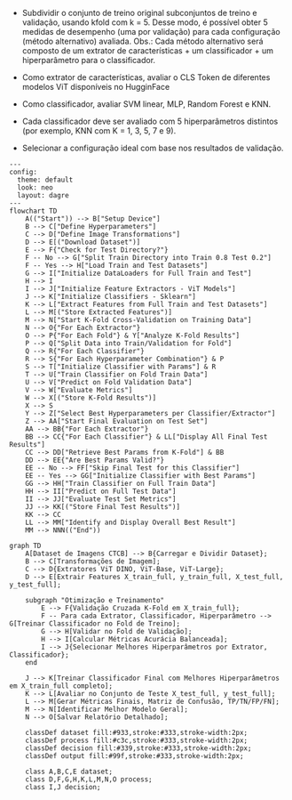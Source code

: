 - Subdividir o conjunto de treino original subconjuntos de treino e validação, usando kfold com k = 5. Desse modo, é possível obter 5 medidas de desempenho (uma por validação) para cada configuração (método alternativo) avaliada. 
Obs.: Cada método alternativo será composto de um extrator de características + um classificador + um hiperparâmetro para o classificador. 

- Como extrator de características, avaliar o CLS Token de diferentes modelos ViT disponíveis no HugginFace

- Como classificador, avaliar SVM linear, MLP, Random Forest e KNN. 

- Cada classificador deve ser avaliado com 5 hiperparâmetros distintos (por exemplo, KNN com K = 1, 3, 5, 7 e 9). 

- Selecionar a configuração ideal com base nos resultados de validação. 

```mermaid
---
config:
  theme: default
  look: neo
  layout: dagre
---
flowchart TD
    A(("Start")) --> B["Setup Device"]
    B --> C["Define Hyperparameters"]
    C --> D["Define Image Transformations"]
    D --> E[("Download Dataset")]
    E --> F{"Check for Test Directory?"}
    F -- No --> G["Split Train Directory into Train 0.8 Test 0.2"]
    F -- Yes --> H["Load Train and Test Datasets"]
    G --> I["Initialize DataLoaders for Full Train and Test"]
    H --> I
    I --> J["Initialize Feature Extractors - ViT Models"]
    J --> K["Initialize Classifiers - Sklearn"]
    K --> L["Extract Features from Full Train and Test Datasets"]
    L --> M[("Store Extracted Features")]
    M --> N["Start K-Fold Cross-Validation on Training Data"]
    N --> O{"For Each Extractor"}
    O --> P{"For Each Fold"} & Y["Analyze K-Fold Results"]
    P --> Q["Split Data into Train/Validation for Fold"] 
    Q --> R{"For Each Classifier"} 
    R --> S{"For Each Hyperparameter Combination"} & P
    S --> T["Initialize Classifier with Params"] & R
    T --> U["Train Classifier on Fold Train Data"]
    U --> V["Predict on Fold Validation Data"]
    V --> W["Evaluate Metrics"]
    W --> X[("Store K-Fold Results")]
    X --> S
    Y --> Z["Select Best Hyperparameters per Classifier/Extractor"]
    Z --> AA["Start Final Evaluation on Test Set"]
    AA --> BB{"For Each Extractor"}
    BB --> CC{"For Each Classifier"} & LL["Display All Final Test Results"]
    CC --> DD["Retrieve Best Params from K-Fold"] & BB
    DD --> EE{"Are Best Params Valid?"}
    EE -- No --> FF["Skip Final Test for this Classifier"] 
    EE -- Yes --> GG["Initialize Classifier with Best Params"]
    GG --> HH["Train Classifier on Full Train Data"]
    HH --> II["Predict on Full Test Data"]
    II --> JJ["Evaluate Test Set Metrics"]
    JJ --> KK[("Store Final Test Results")]
    KK --> CC
    LL --> MM["Identify and Display Overall Best Result"]
    MM --> NNN(("End"))
```

```mermaid
graph TD
    A[Dataset de Imagens CTCB] --> B{Carregar e Dividir Dataset};
    B --> C[Transformações de Imagem];
    C --> D{Extratores ViT DINO, ViT-Base, ViT-Large};
    D --> E[Extrair Features X_train_full, y_train_full, X_test_full, y_test_full];

    subgraph "Otimização e Treinamento"
        E --> F{Validação Cruzada K-Fold em X_train_full};
        F -- Para cada Extrator, Classificador, Hiperparâmetro --> G[Treinar Classificador no Fold de Treino];
        G --> H[Validar no Fold de Validação];
        H --> I[Calcular Métricas Acurácia Balanceada];
        I --> J{Selecionar Melhores Hiperparâmetros por Extrator, Classificador};
    end

    J --> K[Treinar Classificador Final com Melhores Hiperparâmetros em X_train_full completo];
    K --> L[Avaliar no Conjunto de Teste X_test_full, y_test_full];
    L --> M[Gerar Métricas Finais, Matriz de Confusão, TP/TN/FP/FN];
    M --> N[Identificar Melhor Modelo Geral];
    N --> O[Salvar Relatório Detalhado];

    classDef dataset fill:#933,stroke:#333,stroke-width:2px;
    classDef process fill:#c3c,stroke:#333,stroke-width:2px;
    classDef decision fill:#339,stroke:#333,stroke-width:2px;
    classDef output fill:#99f,stroke:#333,stroke-width:2px;

    class A,B,C,E dataset;
    class D,F,G,H,K,L,M,N,O process;
    class I,J decision;
```